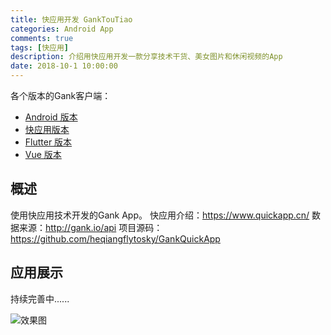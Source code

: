 ```yaml
---
title: 快应用开发 GankTouTiao
categories: Android App
comments: true
tags: [快应用]
description: 介绍用快应用开发一款分享技术干货、美女图片和休闲视频的App
date: 2018-10-1 10:00:00
---
```


各个版本的Gank客户端：

 - [Android 版本](http://www.heqiangfly.com/2016/11/08/android-app-ganktoutiao/)
 - [快应用版本](http://www.heqiangfly.com/2018/10/01/quick-app-demo-ganktoutiao/)
 - [Flutter 版本](http://www.heqiangfly.com/2019/08/06/flutter-gank-app/)
 - [Vue 版本](http://www.heqiangfly.com/2019/06/02/javascript-vue-gank-web-app/)

## 概述

使用快应用技术开发的Gank App。
快应用介绍：https://www.quickapp.cn/
数据来源：http://gank.io/api
项目源码：https://github.com/heqiangflytosky/GankQuickApp

## 应用展示

持续完善中......

![效果图](http://poc98qeya.bkt.clouddn.com/images/main/quick-app-demo-ganktoutiao/gankQuickApp.gif "GankTouTiao")